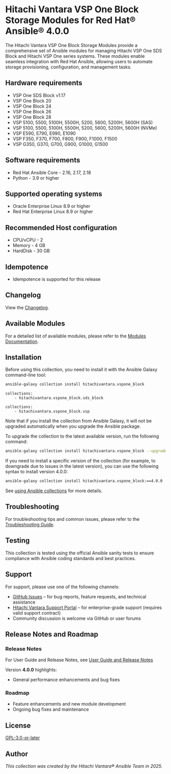 # Hitachi Vantara VSP One Block Storage Modules for Red Hat® Ansible® 4.0.0

The Hitachi Vantara VSP One Block Storage Modules provide a comprehensive set of Ansible modules for managing Hitachi VSP One SDS Block and Hitachi VSP One series systems. These modules enable seamless integration with Red Hat Ansible, allowing users to automate storage provisioning, configuration, and management tasks.

## Hardware requirements

- VSP One SDS Block v1.17
- VSP One Block 20
- VSP One Block 24
- VSP One Block 26
- VSP One Block 28
- VSP 5100, 5500, 5100H, 5500H, 5200, 5600, 5200H, 5600H (SAS)
- VSP 5100, 5500, 5100H, 5500H, 5200, 5600, 5200H, 5600H (NVMe)
- VSP E590, E790, E990, E1090
- VSP F350, F370, F700, F800, F900, F1000, F1500
- VSP G350, G370, G700, G900, G1000, G1500

## Software requirements

- Red Hat Ansible Core - 2.16, 2.17, 2.18
- Python - 3.9 or higher

## Supported operating systems

- Oracle Enterprise Linux 8.9 or higher
- Red Hat Enterprise Linux 8.9 or higher

## Recommended Host configuration

- CPU/vCPU - 2
- Memory - 4 GB
- HardDisk - 30 GB

## Idempotence

- Idempotence is supported for this release

## Changelog

View the [Changelog](https://github.com/hitachi-vantara/vspone-block-ansible/blob/main/CHANGELOG.rst).

## Available Modules

For a detailed list of available modules, please refer to the [Modules Documentation](https://github.com/hitachi-vantara/vspone-block-ansible/blob/main/docs/MODULES.md).

## Installation

Before using this collection, you need to install it with the Ansible Galaxy command-line tool:

```bash
ansible-galaxy collection install hitachivantara.vspone_block
```

```text
collections:
    - hitachivantara.vspone_block.sds_block
```

```text
collections:
    - hitachivantara.vspone_block.vsp
```

Note that if you install the collection from Ansible Galaxy, it will not be upgraded automatically when you upgrade the Ansible package.

To upgrade the collection to the latest available version, run the following command:

```bash
ansible-galaxy collection install hitachivantara.vspone_block --upgrade
```

If you need to install a specific version of the collection (for example, to downgrade due to issues in the latest version), you can use the following syntax to install version 4.0.0:

```bash
ansible-galaxy collection install hitachivantara.vspone_block:==4.0.0
```

See [using Ansible collections](https://docs.ansible.com/ansible/devel/user_guide/collections_using.html) for more details.

## Troubleshooting

For troubleshooting tips and common issues, please refer to the [Troubleshooting Guide](https://github.com/hitachi-vantara/vspone-block-ansible/blob/main/docs/TROUBLESHOOTING.md).

## Testing

This collection is tested using the official Ansible sanity tests to ensure compliance with Ansible coding standards and best practices.

## Support

For support, please use one of the following channels:

- [GitHub Issues](https://github.com/hitachi-vantara/vspone-block-ansible/issues) – for bug reports, feature requests, and technical assistance
- [Hitachi Vantara Support Portal](https://support.hitachivantara.com/) – for enterprise-grade support (requires valid support contract)
- Community discussion is welcome via GitHub or user forums

## Release Notes and Roadmap

### Release Notes

For User Guide and Release Notes, see [User Guide and Release Notes](https://docs.hitachivantara.com/search/all?query=ansible&value-filters=Option~%2522Red+Hat%2522*Product_custom~%2522Adapters+and+Drivers%2522&content-lang=en-US)

Version **4.0.0** highlights:

- General performance enhancements and bug fixes

### Roadmap

- Feature enhancements and new module development
- Ongoing bug fixes and maintenance

## License

[GPL-3.0-or-later](https://www.gnu.org/licenses/gpl-3.0.en.html)

## Author

*This collection was created by the Hitachi Vantara® Ansible Team in 2025.*
